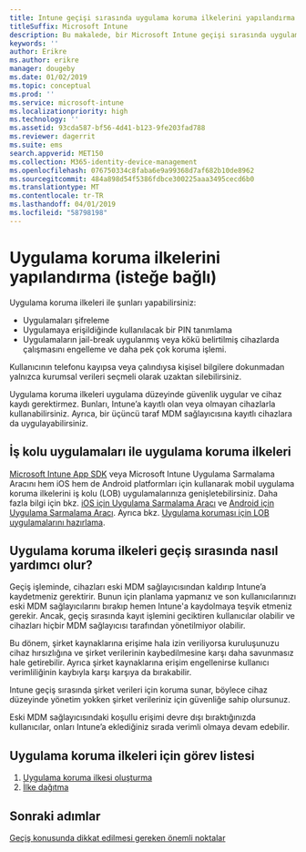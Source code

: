 ```yaml
---
title: Intune geçişi sırasında uygulama koruma ilkelerini yapılandırma
titleSuffix: Microsoft Intune
description: Bu makalede, bir Microsoft Intune geçişi sırasında uygulama koruma ilkeleri ayarlamak için gerekli adımlar sağlanmaktadır.
keywords: ''
author: Erikre
ms.author: erikre
manager: dougeby
ms.date: 01/02/2019
ms.topic: conceptual
ms.prod: ''
ms.service: microsoft-intune
ms.localizationpriority: high
ms.technology: ''
ms.assetid: 93cda587-bf56-4d41-b123-9fe203fad788
ms.reviewer: dagerrit
ms.suite: ems
search.appverid: MET150
ms.collection: M365-identity-device-management
ms.openlocfilehash: 076750334c8faba6e9a99368d7af682b10de8962
ms.sourcegitcommit: 484a898d54f5386fdbce300225aaa3495cecd6b0
ms.translationtype: MT
ms.contentlocale: tr-TR
ms.lasthandoff: 04/01/2019
ms.locfileid: "58798198"
---
```

# <a name="configure-app-protection-policies-optional"></a>Uygulama koruma ilkelerini yapılandırma (isteğe bağlı)


Uygulama koruma ilkeleri ile şunları yapabilirsiniz:
* Uygulamaları şifreleme
* Uygulamaya erişildiğinde kullanılacak bir PIN tanımlama
* Uygulamaların jail-break uygulanmış veya kökü belirtilmiş cihazlarda çalışmasını engelleme ve daha pek çok koruma işlemi.

Kullanıcının telefonu kayıpsa veya çalındıysa kişisel bilgilere dokunmadan yalnızca kurumsal verileri seçmeli olarak uzaktan silebilirsiniz.

Uygulama koruma ilkeleri uygulama düzeyinde güvenlik uygular ve cihaz kaydı gerektirmez. Bunları, Intune’a kayıtlı olan veya olmayan cihazlarla kullanabilirsiniz. Ayrıca, bir üçüncü taraf MDM sağlayıcısına kayıtlı cihazlara da uygulayabilirsiniz.

## <a name="app-protection-policies-with-lob-apps"></a>İş kolu uygulamaları ile uygulama koruma ilkeleri

[Microsoft Intune App SDK](app-sdk-get-started.md) veya Microsoft Intune Uygulama Sarmalama Aracını hem iOS hem de Android platformları için kullanarak mobil uygulama koruma ilkelerini iş kolu (LOB) uygulamalarınıza genişletebilirsiniz. Daha fazla bilgi için bkz. [iOS için Uygulama Sarmalama Aracı](app-wrapper-prepare-ios.md) ve [Android için Uygulama Sarmalama Aracı](app-wrapper-prepare-android.md). Ayrıca bkz. [Uygulama koruması için LOB uygulamalarını hazırlama](apps-prepare-mobile-application-management.md).

## <a name="how-do-app-protection-policies-help-during-migration"></a>Uygulama koruma ilkeleri geçiş sırasında nasıl yardımcı olur?

Geçiş işleminde, cihazları eski MDM sağlayıcısından kaldırıp Intune’a kaydetmeniz gerektirir. Bunun için planlama yapmanız ve son kullanıcılarınızı eski MDM sağlayıcılarını bırakıp hemen Intune'a kaydolmaya teşvik etmeniz gerekir. Ancak, geçiş sırasında kayıt işlemini geciktiren kullanıcılar olabilir ve cihazları hiçbir MDM sağlayıcısı tarafından yönetilmiyor olabilir.

Bu dönem, şirket kaynaklarına erişime hala izin veriliyorsa kuruluşunuzu cihaz hırsızlığına ve şirket verilerinin kaybedilmesine karşı daha savunmasız hale getirebilir. Ayrıca şirket kaynaklarına erişim engellenirse kullanıcı verimliliğinin kaybıyla karşı karşıya da bırakabilir.

Intune geçiş sırasında şirket verileri için koruma sunar, böylece cihaz düzeyinde yönetim yokken şirket verileriniz için güvenliğe sahip olursunuz.

Eski MDM sağlayıcısındaki koşullu erişimi devre dışı bıraktığınızda kullanıcılar, onları Intune’a eklediğiniz sırada verimli olmaya devam edebilir.

## <a name="task-list-for-app-protection-policies"></a>Uygulama koruma ilkeleri için görev listesi

1. [Uygulama koruma ilkesi oluşturma](app-protection-policies.md#create-an-app-protection-policy)
2. [İlke dağıtma](app-protection-policies.md#deploy-a-policy-to-users)


## <a name="next-steps"></a>Sonraki adımlar

[Geçiş konusunda dikkat edilmesi gereken önemli noktalar](migration-guide-considerations.md)

